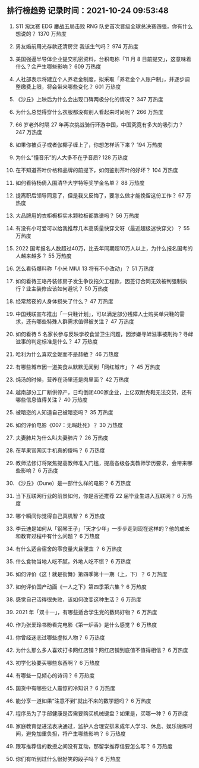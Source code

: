 
## 排行榜趋势 记录时间：2021-10-24 09:53:48
  
  1. S11 淘汰赛 EDG 鏖战五局击败 RNG 队史首次晋级全球总决赛四强，你有什么想说的？ 1370 万热度
    
  2. 男友婚前用光存款还清房贷 我该生气吗？ 974 万热度
    
  3. 美国强逼半导体企业提交机密资料，台积电称「11 月 8 日前提交」，这意味着什么？会产生哪些影响？ 609 万热度
    
  4. 人社部表示将建立个人养老金制度，拟采取「养老金个人账户制」，并逐步调整缴费上限，将会带来哪些变化？ 601 万热度
    
  5. 《沙丘》上映后为什么会出现口碑两极分化的情况？ 347 万热度
    
  6. 为什么总觉得穿什么衣服都没有别人看起来时尚呢？ 266 万热度
    
  7. 66 岁老外时隔 27 年再次挑战骑行环游中国，中国究竟有多大的吸引力？ 247 万热度
    
  8. 如果你被贞子或者伽椰子缠上了，你想怎样活下来？ 194 万热度
    
  9. 为什么“懂音乐”的人大多不在乎音质? 128 万热度
    
  10. 在不知道茶叶价格和品牌的前提下，如何鉴别茶叶的好坏？ 104 万热度
    
  11. 如何看待杨倩入围清华大学特等奖学金名单？ 88 万热度
    
  12. 提离职后领导同意了，但是我又反悔了，要怎么做才能挽留这份工作？ 67 万热度
    
  13. 大品牌用的衣柜橱柜实木颗粒板都靠谱吗？ 56 万热度
    
  14. 有没有小可爱可以给我推荐几本高质量快穿文呀（最近超级迷快穿文）？ 55 万热度
    
  15. 2022 国考报名人数超过40万，比去年同期超10万人以上，为什么报名国考的人越来越多？ 55 万热度
    
  16. 怎么看待爆料称「小米 MIUI 13 将有不小改动」？ 51 万热度
    
  17. 如何看待王珞丹装修房子发生争议拖欠工程款，因签订合同无效被判强制执行？业主装修应该如何避坑？ 50 万热度
    
  18. 经常熬夜的人身体损失了什么？ 47 万热度
    
  19. 中国残联宣布推出「一只鞋计划」，可以满足部分残障人士购买单只鞋的需求，还有哪些特殊人群需求值得被关注？ 47 万热度
    
  20. 如何看待 5 名家长参与反映学校食堂卫生问题，因涉嫌寻衅滋事被刑拘？寻衅滋事的判定标准是什么？ 47 万热度
    
  21. 哈利为什么喜欢金妮而不是赫敏？ 46 万热度
    
  22. 有哪些城市因一道美食从默默无闻到「网红城市」？ 45 万热度
    
  23. 炖汤的时候，营养在汤里还是肉里面？ 42 万热度
    
  24. 越南部分工厂断供停产，日均倒闭400家企业，上亿双耐克鞋无法交货，还有哪些信息值得关注？ 40 万热度
    
  25. 被暗恋的人知道自己被暗恋吗？ 35 万热度
    
  26. 如何评价电影《007：无暇赴死》？ 30 万热度
    
  27. 夫妻肺片为什么叫夫妻肺片？ 26 万热度
    
  28. 在苹果官网买手机真的傻吗？ 6 万热度
    
  29. 教师法修订将聚焦提高教师准入门槛，提高各级各类教师学历要求，会带来哪些影响？ 6 万热度
    
  30. 《沙丘》（Dune）是一部什么样的电影？ 6 万热度
    
  31. 当下互联网行业的前景如何，你是否还推荐 22 届毕业生进入互联网？ 6 万热度
    
  32. 哪个瞬间你觉得自己真机智？ 6 万热度
    
  33. 李云迪是如何从「钢琴王子」「天才少年」一步步走到现在这样的？他的成长和教育过程中有什么问题？ 6 万热度
    
  34. 有什么适合宿舍的零食量大且便宜 ？ 6 万热度
    
  35. 什么食物当地人吃不腻，外地人吃不惯？ 6 万热度
    
  36. 如何评价《这！就是街舞》第四季第十一期（上，下）？ 6 万热度
    
  37. 如何评价国产动画《一人之下》第四季第六集？ 6 万热度
    
  38. 感觉自己活得很失败，该如何改变这种生活？ 6 万热度
    
  39. 2021 年「双十一」，有哪些适合学生党的数码好物？ 6 万热度
    
  40. 作为张爱玲书粉看完电影《第一炉香》是什么感觉？ 6 万热度
    
  41. 你曾经迷恋过哪些虚拟人物？ 6 万热度
    
  42. 为什么那么多人喜欢打卡网红店铺？网红店铺到底值不值得相信？ 6 万热度
    
  43. 初学化妆要买哪些东西啊？ 6 万热度
    
  44. 有哪些一见倾心的诗词？ 6 万热度
    
  45. 国货中有哪些让人震惊的冷知识？ 6 万热度
    
  46. 能分享一道如果“注意不到”就出不来的数学题吗？ 6 万热度
    
  47. 程序员为了手部健康是否需要购买机械键盘？如果是，买哪一种？ 6 万热度
    
  48. 家庭教育促进法表决通过，监护人合理安排未成年人学习、休息、娱乐锻炼时间，避免加重负担，将产生哪些影响？ 6 万热度
    
  49. 跟写推荐信的教授之间没有互动，那留学推荐信要怎么写？ 6 万热度
    
  50. 你们有听到过什么很好笑的段子吗？ 6 万热度
    